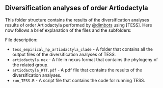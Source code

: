 Diversification analyses of order Artiodactyla
--------------

This folder structure contains the results of the diversification analyses results of order Artiodactyla
performed by [@dimbots](http://github.com/dimbots) using [TESS].
Here now follows a brief explanation of the files and the subfolders:

File description:

- `tess_empirical_hp_artiodactyla_clade` - A folder that contains all the output files of the diversification analyses of TESS.
- `artiodactyla.nex` - A file in nexus format that contains the phylogeny of the related group.
- `artiodactyla_RTT.pdf` - A pdf file that contains the results of the diversification analyses.
- `run_TESS.R` - A script file that contains the code for running TESS.
